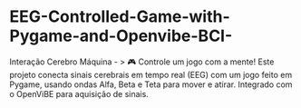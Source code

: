 # EEG-Controlled-Game-with-Pygame-and-Openvibe-BCI-
 Interação Cerebro Máquina - > 🎮 Controle um jogo com a mente! Este projeto conecta sinais cerebrais em tempo real (EEG) com um jogo feito em Pygame, usando ondas Alfa, Beta e Teta para mover e atirar. Integrado com o OpenViBE para aquisição de sinais.
